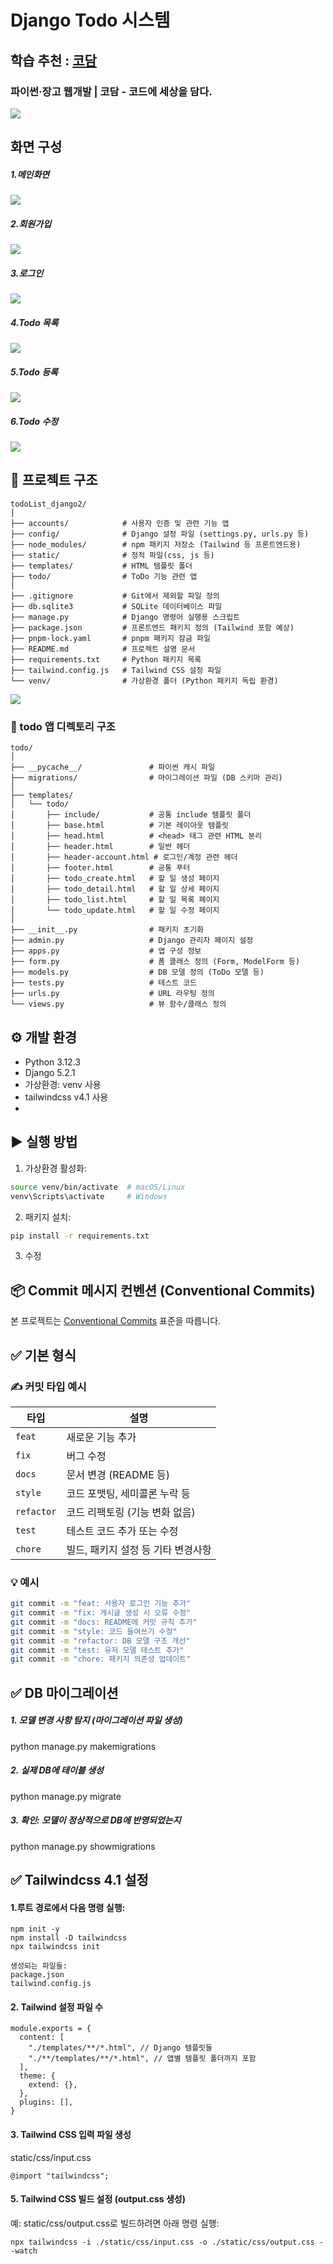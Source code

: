 # Django Todo 시스템


## 학습 추천 : <a href="https://codam.kr/" target="_blank">코담</a>

### 파이썬·장고 웹개발 | 코담 - 코드에 세상을 담다.

<a href="https://codam.kr/" target="_blank">
<img src="https://codam.kr/assets/images/og-image.jpg">
</a>


## 화면 구성

##### 1.메인화면
<img src="https://blogger.googleusercontent.com/img/a/AVvXsEg-2QR0MM2r9tHzCWkieOwgGIhP3vOJihO3bCIlXN6YNSbF1n1iMuoQ8sQnt4_VvxQ8TNQOm5lSIdg9RUkS3XfN88CCd6gbOu5ruKosftWo0crtbLwMoIO83tcLvgW9-tBxK6gGcXNkbttZpndvhj6aogsPPWIHQAW0Pf_DTMc7-NQf2lPjpvLi5zYIR6BO=w640-h364" >

##### 2.회원가입
<img src="https://blogger.googleusercontent.com/img/a/AVvXsEgPBcBn2OFh3ErQrx_MBzkRQcrzH5VMya7xwWujCFsSRnGYseGiA_CkBGU12XcWW4E5RSJBRWGcGL4yDsuP3Fr5vprdFyxspvwo7XG-A_GCgD2gYD6H3Bb6kxd-VzBz-500-IeMdQpDAAbgRLeim_HzbXmS4NqPdLgmxzuNVMWNYVpWaZtegiX8MdJ5AQLZ=w640-h514" >


##### 3.로그인
<img src="https://blogger.googleusercontent.com/img/b/R29vZ2xl/AVvXsEgtmgL8cvRWFUIKioF1mPvtvJ3EbI9USNjxRwGkWIquq_ZF4TMSqgTRvElzmytQmbAWQWRPOSE_nIGQg_ghuQ2iJ26Bk_-gAGGkTo2_GpWYadd-tgwllvbX5wd27X3Lv_pkd54xxV3nTi6ATVCKRMeCpokAtNsirhQp71mAjKVYCmMAB1laH6DcgldHDRMM/w636-h640/2025-06-12%2017%2010%2002.png">


##### 4.Todo 목록
<img src="https://blogger.googleusercontent.com/img/a/AVvXsEi_n2DUxEBj2EECanJBVPS0JsV6-_TNXdwMXouG57pZZEpTRrlgL0i79Ch587CqaKvnRhIFG5df1vilTc0LkYc2xU5cEqDOOsVoYI_hFJuhoEl1B-U7-HvfFL98sqat-rzqocl0Q3zvvQJ_HSGTVWdT2vsLvXrLbcTW8RArkcYVv3xeMvGZ-vvhRJj53bW_=w528-h640" >


##### 5.Todo 등록
<img src="https://blogger.googleusercontent.com/img/a/AVvXsEg3xuH3QGebLBkMs7Ov3A7QDFOA-3xr_pX0H7jyG_sbIAK9u8NIxEMHANMM_fiOIDtY6iA9pYbt7LNkOYQSGcmh085luMPZSIoglILDXd2EntalHbSLPv9vs5HHNGyyOvwLGjoCU91E5POzcQRz_-1oNX31UbZexmXuhG7Sw92QJ61hQ1HDyR16oD_l0DRt=w525-h640" >


##### 6.Todo 수정
<img src="https://blogger.googleusercontent.com/img/a/AVvXsEhWAaAPHFxwJnuK90jyO7RwNw_Z0n_gHZHmPOCyHY9ivBK-PcXw7fHJ_fBjYcjsylolVfjcB2lMmnE-uy9mrnWiRgWZq7FB7awC9Ws9wumH4lVWZbBTRxP5C9EYHUuwAU7dK8uYcbja50pGccVz2sj4r4UQ3qAQL7T32FoiFC98ZwhiO-RruADhwH7Dq4lU=w536-h640" >






## 📁 프로젝트 구조

```
todoList_django2/
│
├── accounts/            # 사용자 인증 및 관련 기능 앱
├── config/              # Django 설정 파일 (settings.py, urls.py 등)
├── node_modules/        # npm 패키지 저장소 (Tailwind 등 프론트엔드용)
├── static/              # 정적 파일(css, js 등)
├── templates/           # HTML 템플릿 폴더
├── todo/                # ToDo 기능 관련 앱
│
├── .gitignore           # Git에서 제외할 파일 정의
├── db.sqlite3           # SQLite 데이터베이스 파일
├── manage.py            # Django 명령어 실행용 스크립트
├── package.json         # 프론트엔드 패키지 정의 (Tailwind 포함 예상)
├── pnpm-lock.yaml       # pnpm 패키지 잠금 파일
├── README.md            # 프로젝트 설명 문서
├── requirements.txt     # Python 패키지 목록
├── tailwind.config.js   # Tailwind CSS 설정 파일
└── venv/                # 가상환경 폴더 (Python 패키지 독립 환경)

```

<img src="https://blogger.googleusercontent.com/img/b/R29vZ2xl/AVvXsEjY8ES0MwWoQZAP-3Zi3qpvJ_VZNZ453B1lJbT9eHcsl2tomqpy2BOqyaDaeAoYGKLgDwGy3o91NrY7AFqG-SHXC5-aeNqh4zpuwDZD0rnGZxPkE7HA7ywFgOzobCH2e-YdR7Xy1V9Pk6kvsOGBmF2a05swU-qO8x_tzOXsrrhyjfARisplNledScO8-u4o/w628-h640/2025-06-12%2017%2013%2030.png">


### 📁  todo 앱 디렉토리 구조
```
todo/
│
├── __pycache__/               # 파이썬 캐시 파일
├── migrations/                # 마이그레이션 파일 (DB 스키마 관리)
│
├── templates/
│   └── todo/
│       ├── include/           # 공통 include 템플릿 폴더
│       ├── base.html          # 기본 레이아웃 템플릿
│       ├── head.html          # <head> 태그 관련 HTML 분리
│       ├── header.html        # 일반 헤더
│       ├── header-account.html # 로그인/계정 관련 헤더
│       ├── footer.html        # 공통 푸터
│       ├── todo_create.html   # 할 일 생성 페이지
│       ├── todo_detail.html   # 할 일 상세 페이지
│       ├── todo_list.html     # 할 일 목록 페이지
│       └── todo_update.html   # 할 일 수정 페이지
│
├── __init__.py                # 패키지 초기화
├── admin.py                   # Django 관리자 페이지 설정
├── apps.py                    # 앱 구성 정보
├── form.py                    # 폼 클래스 정의 (Form, ModelForm 등)
├── models.py                  # DB 모델 정의 (ToDo 모델 등)
├── tests.py                   # 테스트 코드
├── urls.py                    # URL 라우팅 정의
└── views.py                   # 뷰 함수/클래스 정의
```



## ⚙️ 개발 환경
- Python 3.12.3
- Django 5.2.1
- 가상환경: venv 사용
- tailwindcss v4.1 사용
- 

## ▶️ 실행 방법
1. 가상환경 활성화:
```bash
source venv/bin/activate  # macOS/Linux
venv\Scripts\activate     # Windows
```

2. 패키지 설치: 
```bash
pip install -r requirements.txt
```

3. 수정


## 📦 Commit 메시지 컨벤션 (Conventional Commits)

본 프로젝트는 [Conventional Commits](https://www.conventionalcommits.org/) 표준을 따릅니다.

## ✅ 기본 형식



### ✍️ 커밋 타입 예시

| 타입        | 설명                                |
|-------------|-------------------------------------|
| `feat`      | 새로운 기능 추가                    |
| `fix`       | 버그 수정                           |
| `docs`      | 문서 변경 (README 등)              |
| `style`     | 코드 포맷팅, 세미콜론 누락 등       |
| `refactor`  | 코드 리팩토링 (기능 변화 없음)       |
| `test`      | 테스트 코드 추가 또는 수정          |
| `chore`     | 빌드, 패키지 설정 등 기타 변경사항   |

### 💡 예시

```bash
git commit -m "feat: 사용자 로그인 기능 추가"
git commit -m "fix: 게시글 생성 시 오류 수정"
git commit -m "docs: README에 커밋 규칙 추가"
git commit -m "style: 코드 들여쓰기 수정"
git commit -m "refactor: DB 모델 구조 개선"
git commit -m "test: 유저 모델 테스트 추가"
git commit -m "chore: 패키지 의존성 업데이트"
```







## ✅ DB 마이그레이션

##### 1. 모델 변경 사항 탐지 (마이그레이션 파일 생성)
python manage.py makemigrations

##### 2. 실제 DB에 테이블 생성
python manage.py migrate

##### 3. 확인: 모델이 정상적으로 DB에 반영되었는지
python manage.py showmigrations



## ✅ Tailwindcss 4.1 설정

####  1.루트 경로에서 다음 명령 실행:
```
npm init -y
npm install -D tailwindcss
npx tailwindcss init

```
    생성되는 파일들:
    package.json
    tailwind.config.js

#### 2. Tailwind 설정 파일 수
```
module.exports = {
  content: [
    "./templates/**/*.html", // Django 템플릿들
    "./**/templates/**/*.html", // 앱별 템플릿 폴더까지 포함
  ],
  theme: {
    extend: {},
  },
  plugins: [],
}
```

#### 3. Tailwind CSS 입력 파일 생성
 static/css/input.css

```
@import "tailwindcss";

```

#### 5. Tailwind CSS 빌드 설정 (output.css 생성)
예: static/css/output.css로 빌드하려면 아래 명령 실행:

```
npx tailwindcss -i ./static/css/input.css -o ./static/css/output.css --watch

```


